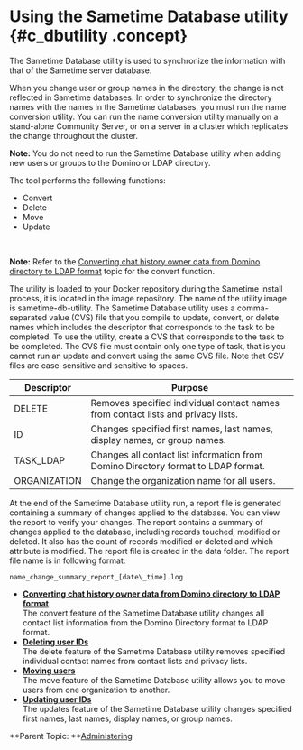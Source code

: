 # Using the Sametime Database utility {#c_dbutility .concept}

The Sametime Database utility is used to synchronize the information with that of the Sametime server database.

When you change user or group names in the directory, the change is not reflected in Sametime databases. In order to synchronize the directory names with the names in the Sametime databases, you must run the name conversion utility. You can run the name conversion utility manually on a stand-alone Community Server, or on a server in a cluster which replicates the change throughout the cluster.

**Note:** You do not need to run the Sametime Database utility when adding new users or groups to the Domino or LDAP directory.

The tool performs the following functions:

-   Convert
-   Delete
-   Move
-   Update​

​

**Note:** Refer to the [Converting chat history owner data from Domino directory to LDAP format](t_dbutility_convertldap.md) topic for the convert function.

The utility is loaded to your Docker repository during the Sametime install process, it is located in the image repository. The name of the utility image is sametime-db-utility. The Sametime Database utility uses a comma-separated value \(CVS\) file that you compile to update, convert, or delete names which includes the descriptor that corresponds to the task to be completed. To use the utility, create a CVS that corresponds to the task to be completed. The CVS file must contain only one type of task, that is you cannot run an update and convert using the same CVS file. Note that CSV files are case-sensitive and sensitive to spaces.

|Descriptor|Purpose|
|----------|-------|
|DELETE|Removes specified individual contact names from contact lists and privacy lists.|
|ID|Changes specified first names, last names, display names, or group names.|
|TASK\_LDAP|Changes all contact list information from Domino Directory format to LDAP format.|
|ORGANIZATION|Change the organization name for all users.|

At the end of the Sametime Database utility run, a report file is generated containing a summary of changes applied to the database. You can view the report to verify your changes. The report contains a summary of changes applied to the database, including records touched, modified or deleted. It also has the count of records modified or deleted and which attribute is modified. The report file is created in the data folder. The report file name is in following format:

``` {#codeblock_b3d_rw2_nvb}
name_change_summary_report_[date\_time].log
```

-   **[Converting chat history owner data from Domino directory to LDAP format](t_dbutility_convertldap.md)**  
The convert feature of the Sametime Database utility changes all contact list information from the Domino Directory format to LDAP format.
-   **[Deleting user IDs](t_dbutility_delete.md)**  
The delete feature of the Sametime Database utility removes specified individual contact names from contact lists and privacy lists.
-   **[Moving users](t_dbutility_move.md)**  
The move feature of the Sametime Database utility allows you to move users from one organization to another.
-   **[Updating user IDs](t_dbutility_update.md)**  
The updates feature of the Sametime Database utility changes specified first names, last names, display names, or group names.

**Parent Topic: **[Administering](administering.md)

